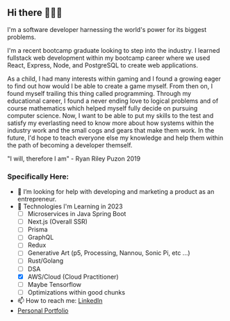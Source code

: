 ## Hi there 👋👨‍💻 
I'm a software developer harnessing the world's power for its biggest problems.

I'm a recent bootcamp graduate looking to step into the industry. I learned fullstack web development within my bootcamp career where we used React, Express, Node, and PostgreSQL to create web applications.

As a child, I had many interests within gaming and I found a growing eager to find out how would I be able to create a game myself. From then on, I found myself trailing this thing called programming. Through my educational career, I found a never ending love to logical problems and of course mathematics which helped myself fully decide on pursuing computer science. Now, I want to be able to put my skills to the test and satisfy my everlasting need to know more about how systems within the industry work and the small cogs and gears that make them work. In the future, I'd hope to teach everyone else my knowledge and help them within the path of becoming a developer themself.

"I will, therefore I am" - Ryan Riley Puzon 2019

### Specifically Here:

- 🤔 I’m looking for help with developing and marketing a product as an entrepreneur.
- 🌱 Technologies I'm Learning in 2023
  - [ ] Microservices in Java Spring Boot
  - [ ] Next.js (Overall SSR)
  - [ ] Prisma
  - [ ] GraphQL
  - [ ] Redux
  - [ ] Generative Art (p5, Processing, Nannou, Sonic Pi, etc ...)
  - [ ] Rust/Golang
  - [ ] DSA
  - [x] AWS/Cloud (Cloud Practitioner)
  - [ ] Maybe Tensorflow
  - [ ] Optimizations within good chunks
- 📫 How to reach me: [LinkedIn](https://www.linkedin.com/in/ryanrileypuzon/)
- [Personal Portfolio](juscuzryancan.github.io)
<!--
**juscuzryancan/juscuzryancan** is a ✨ _special_ ✨ repository because its `README.md` (this file) appears on your GitHub profile.

Here are some ideas to get you started:

- 🔭 I’m currently working on ...
- 🌱 I’m currently learning ...
- 👯 I’m looking to collaborate on ...
- 🤔 I’m looking for help with ...
- 💬 Ask me about ...
- 📫 How to reach me: ...
- 😄 Pronouns: ...
- ⚡ Fun fact: ...
-->
